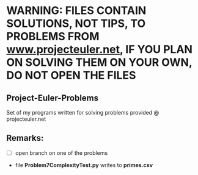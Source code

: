# WARNING: FILES CONTAIN SOLUTIONS, NOT TIPS, TO PROBLEMS FROM www.projecteuler.net, IF YOU PLAN ON SOLVING THEM ON YOUR OWN, DO NOT OPEN THE FILES

## Project-Euler-Problems
Set of my programs written for solving problems provided @ projecteuler.net

## Remarks:
- [ ] open branch on one of the problems
- file **Problem7ComplexityTest.py** writes to **primes.csv**
